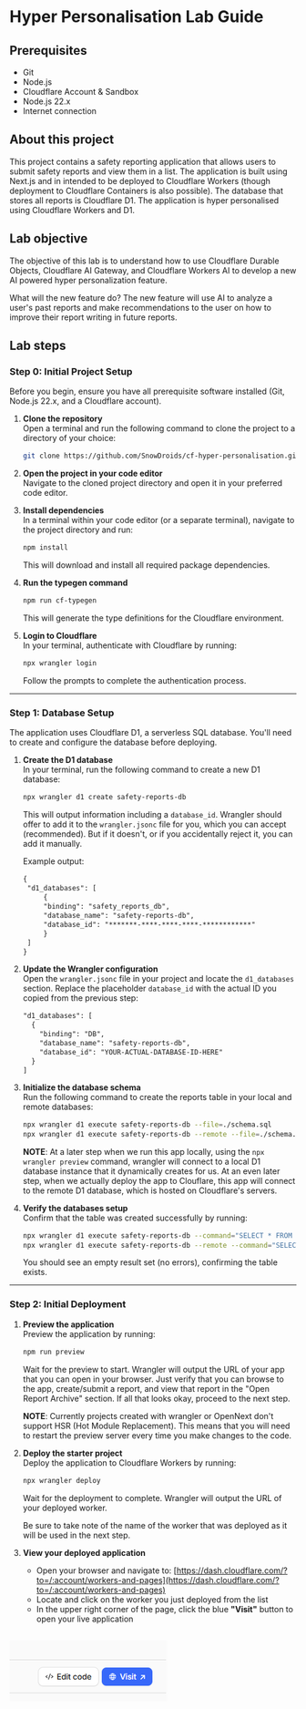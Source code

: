 # Hyper Personalisation Lab Guide

## Prerequisites
- Git
- Node.js
- Cloudflare Account & Sandbox
- Node.js 22.x
- Internet connection

## About this project
This project contains a safety reporting application that allows users to submit safety reports and view them in a list. The application is built using Next.js and in intended to be deployed to Cloudflare Workers (though deployment to Cloudflare Containers is also possible). The database that stores all reports is Cloudflare D1. The application is hyper personalised using Cloudflare Workers and D1. 

## Lab objective
The objective of this lab is to understand how to use Cloudflare Durable Objects, Cloudflare AI Gateway, and Cloudflare Workers AI to develop a new AI powered hyper personalization feature.

What will the new feature do?
The new feature will use AI to analyze a user's past reports and make recommendations to the user on how to improve their report writing in future reports.

## Lab steps

### Step 0: Initial Project Setup

Before you begin, ensure you have all prerequisite software installed (Git, Node.js 22.x, and a Cloudflare account).

1. **Clone the repository**  
   Open a terminal and run the following command to clone the project to a directory of your choice:
   ```bash
   git clone https://github.com/SnowDroids/cf-hyper-personalisation.git
   ```

2. **Open the project in your code editor**  
   Navigate to the cloned project directory and open it in your preferred code editor.

3. **Install dependencies**  
   In a terminal within your code editor (or a separate terminal), navigate to the project directory and run:
   ```bash
   npm install
   ```
   This will download and install all required package dependencies.

4. **Run the typegen command**
   ```bash
   npm run cf-typegen
   ```
   This will generate the type definitions for the Cloudflare environment.

5. **Login to Cloudflare**  
   In your terminal, authenticate with Cloudflare by running:
   ```bash
   npx wrangler login
   ```
   Follow the prompts to complete the authentication process.

---

### Step 1: Database Setup

The application uses Cloudflare D1, a serverless SQL database. You'll need to create and configure the database before deploying.

1. **Create the D1 database**  
   In your terminal, run the following command to create a new D1 database:
   ```bash
   npx wrangler d1 create safety-reports-db
   ```
   
   This will output information including a `database_id`. Wrangler should offer to add it to the `wrangler.jsonc` file for you, which you can accept (recommended). But if it doesn't, or if you accidentally reject it, you can add it manually.
   
   Example output:
   ```jsonc
   {
    "d1_databases": [
        {
        "binding": "safety_reports_db",
        "database_name": "safety-reports-db",
        "database_id": "*******-****-****-****-************"
        }
    ]
   }
   ```

2. **Update the Wrangler configuration**  
   Open the `wrangler.jsonc` file in your project and locate the `d1_databases` section. Replace the placeholder `database_id` with the actual ID you copied from the previous step:
   ```jsonc
   "d1_databases": [
     {
       "binding": "DB",
       "database_name": "safety-reports-db",
       "database_id": "YOUR-ACTUAL-DATABASE-ID-HERE"
     }
   ]
   ```

3. **Initialize the database schema**  
   Run the following command to create the reports table in your local and remote databases:
   ```bash
   npx wrangler d1 execute safety-reports-db --file=./schema.sql
   npx wrangler d1 execute safety-reports-db --remote --file=./schema.sql
   ```
   
   **NOTE**: At a later step when we run this app locally, using the `npx wrangler preview` command, wrangler will connect to a local D1 database instance that it dynamically creates for us. At an even later step, when we actually deploy the app to Clouflare, this app will connect to the remote D1 database, which is hosted on Cloudflare's servers.

4. **Verify the databases setup**  
   Confirm that the table was created successfully by running:
   ```bash
   npx wrangler d1 execute safety-reports-db --command="SELECT * FROM reports"
   npx wrangler d1 execute safety-reports-db --remote --command="SELECT * FROM reports"
   ```
   
   You should see an empty result set (no errors), confirming the table exists.

---

### Step 2: Initial Deployment

1. **Preview the application**  
   Preview the application by running:
   ```bash
   npm run preview
   ```
   Wait for the preview to start. Wrangler will output the URL of your app that you can open in your browser. Just verify that you can browse to the app, create/submit a report, and view that report in the "Open Report Archive" section. If all that looks okay, proceed to the next step.

    **NOTE**: Currently projects created with wrangler or OpenNext don't support HSR (Hot Module Replacement). This means that you will need to restart the preview server every time you make changes to the code.

2. **Deploy the starter project**  
   Deploy the application to Cloudflare Workers by running:
   ```bash
   npx wrangler deploy
   ```
   Wait for the deployment to complete. Wrangler will output the URL of your deployed worker.
   <p>Be sure to take note of the name of the worker that was deployed as it will be used in the next step.


3. **View your deployed application**  
   - Open your browser and navigate to: [https://dash.cloudflare.com/?to=/:account/workers-and-pages](https://dash.cloudflare.com/?to=/:account/workers-and-pages)
   - Locate and click on the worker you just deployed from the list
   - In the upper right corner of the page, click the blue **"Visit"** button to open your live application

![alt text](lab-guide-images/visit-btn.png)
---
